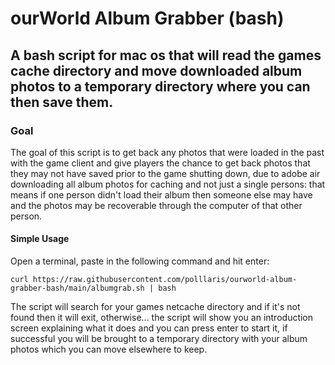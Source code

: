 # ourWorld Album Grabber (bash)

## A bash script for mac os that will read the games cache directory and move downloaded album photos to a temporary directory where you can then save them.

### Goal
The goal of this script is to get back any photos that were loaded in the past with the game client
and give players the chance to get back photos that they may not have saved prior to the game shutting down,
due to adobe air downloading all album photos for caching and not just a single persons: that means if one person
didn't load their album then someone else may have and the photos may be recoverable through the computer of that other person.

#### Simple Usage
Open a terminal, paste in the following command and hit enter:

```
curl https://raw.githubusercontent.com/polllaris/ourworld-album-grabber-bash/main/albumgrab.sh | bash
```

The script will search for your games netcache directory and if it's not found then it will exit, otherwise...
the script will show you an introduction screen explaining what it does and you can press enter to start it,
if successful you will be brought to a temporary directory with your album photos which you can move elsewhere to keep.

